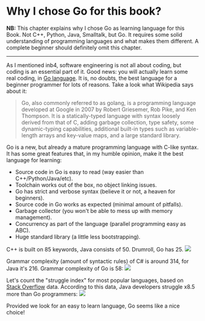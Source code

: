 # Why I chose Go for this book?
**NB:** This chapter explains why I chose Go as learning language for this Book. Not C++, Python, Java, Smalltalk, but Go. It requires some solid understanding of programming languages and what makes them different. A complete beginner should definitely omit this chapter.

<hr>

As I mentioned inb4, software engineering is not all about coding, but coding is an essential part of it. Good news: you will actually learn some real coding, in [Go language](http://golang.org). It is, no doubts, the best language for a beginner programmer for lots of reasons. Take a look what Wikipedia says about it:

>Go, also commonly referred to as golang, is a programming language developed at Google in 2007 by Robert Griesemer, Rob Pike, and Ken Thompson. It is a statically-typed language with syntax loosely derived from that of C, adding garbage collection, type safety, some dynamic-typing capabilities, additional built-in types such as variable-length arrays and key-value maps, and a large standard library.

Go is a new, but already a mature programming language with C-like syntax. It has some great features that, in my humble opinion, make it the best language for learning:

* Source code in Go is easy to read (way easier than C++/Python/Java/etc).
* Toolchain works out of the box, no object linking issues.
* Go has strict and verbose syntax (believe it or not, a heaven for beginners).
* Source code in Go works as expected (minimal amount of pitfalls).
* Garbage collector (you won't be able to mess up with memory management).
* Concurrency as part of the language (parallel programming easy as ABC).
* Huge standard library (a little less bootstrapping).

C++ is built on 85 keywords, Java consists of 50. Drumroll, Go has 25.
![](https://habrastorage.org/files/a3c/3fc/c6a/a3c3fcc6a7e448a79bbd341ae3be3a07.png)

Grammar complexity (amount of syntactic rules) of C# is around 314, for Java it's 216. Grammar complexity of Go is 58:
![](https://habrastorage.org/files/ecb/346/cad/ecb346cad8934b94abd0a04733adc496.png)

Let's count the "struggle index" for most popular languages, based on [Stack Overflow](http://stackoverflow.com/) data. According to this data, Java developers struggle x8.5 more than Go programmers:
![](https://habrastorage.org/files/73c/964/8e9/73c9648e9f07412abc258a3f7f62d330.png)

Provided we look for an easy to learn language, Go seems like a nice choice!
